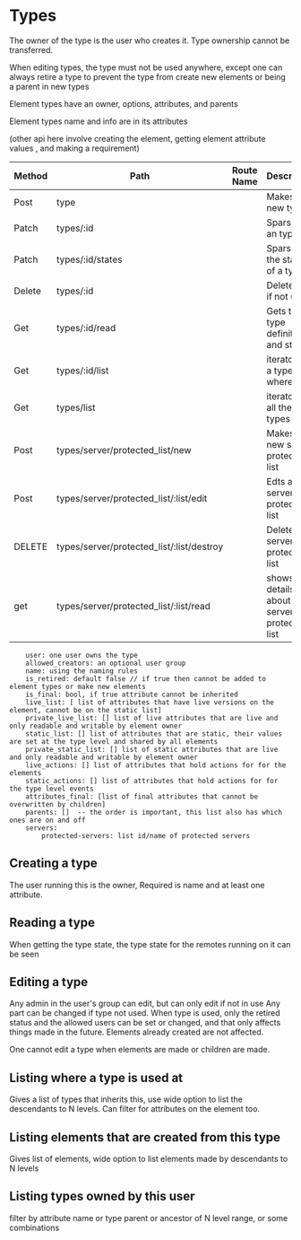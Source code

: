 #  Types


The owner of the type is the user who creates it. Type ownership cannot be transferred.

When editing types, the type must not be used anywhere, except one can always retire a type to prevent
the type from create new elements or being a parent in new types


Element types have an owner, options, attributes, and parents

Element types name and info are in its attributes

(other api here involve creating the element, getting element attribute values , and making a requirement)

| Method | Path                                      | Route Name | Description                               |
|--------|-------------------------------------------|------------|-------------------------------------------|
| Post   | type                                      |            | Makes a new type                          |
| Patch  | types/:id                                 |            | Sparse edit an type                       |
| Patch  | types/:id/states                          |            | Sparse edit the states of a type          |
| Delete | types/:id                                 |            | Delete Only if not used                   |
| Get    | types/:id/read                            |            | Gets the type definition and states       |
| Get    | types/:id/list                            |            | iterator, List a type where used          |
| Get    | types/list                                |            | iterator, List all the types              |
| Post   | types/server/protected_list/new           |            | Makes a new server protected list         |
| Post   | types/server/protected_list/:list/edit    |            | Edts a new server protected list          |
| DELETE | types/server/protected_list/:list/destroy |            | Deletes server protected list             |
| get    | types/server/protected_list/:list/read    |            | shows details about server protected list |

    
        user: one user owns the type
        allowed_creators: an optional user group
        name: using the naming rules
        is_retired: default false // if true then cannot be added to element types or make new elements
        is_final: bool, if true attribute cannot be inherited
        live_list: [ list of attributes that have live versions on the element, cannot be on the static list]
        private_live_list: [] list of live attributes that are live and only readable and writable by element owner
        static_list: [] list of attributes that are static, their values are set at the type level and shared by all elements
        private_static_list: [] list of static attributes that are live and only readable and writable by element owner
        live_actions: [] list of attributes that hold actions for for the elements
        static_actions: [] list of attributes that hold actions for for the type level events
        attributes_final: [list of final attributes that cannot be overwritten by children]
        parents: []  -- the order is important, this list also has which ones are on and off
        servers:
            protected-servers: list id/name of protected servers


## Creating a type
The user running this is the owner,
Required is name and at least one attribute.

## Reading a type

When getting the type state, the type state for the remotes running on it can be seen


## Editing a type

Any admin in the user's group can edit, but can only edit if not in use
Any part can be changed if type not used.
When type is used, only the retired status and the allowed users can be set or changed,
and that only affects things made in the future. Elements already created are not affected.

One cannot edit a type when elements are made or children are made.



## Listing where a type is used at

Gives a list of types that inherits this, use wide option to list the descendants to N levels.
Can filter for attributes on the element too. 

## Listing elements that are created from this type

Gives list of elements, wide option to list elements made by descendants to N levels

## Listing types owned by this user

filter by attribute name or type parent or ancestor of N level range, or some combinations

    


